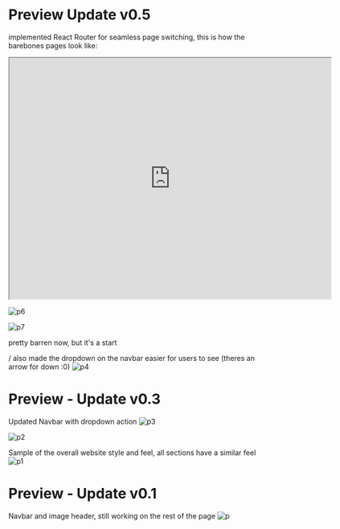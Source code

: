 # Preview Update v0.5
implemented React Router for seamless page switching, this is how the barebones pages look like:
<iframe src="https://drive.google.com/file/d/1hSEjP96rQsXCZKeudpOZex_7eWF2HuOv/preview" width="640" height="480" allow="autoplay"></iframe>

![p6](https://drive.google.com/uc?export=view&id=1_MpWgqGZVVNeZBcON8Tpz1jCodo1XMJ5/)

![p7](https://drive.google.com/uc?export=view&id=1rGv41ZhZnO789DlZsMMOmk8pj8aD6phS/)

pretty barren now, but it's a start

/ also made the dropdown on the navbar easier for users to see (theres an arrow for down :0)
![p4](https://drive.google.com/uc?export=view&id=1rpSi9Ut0yCJyZcvVWUGLEkkJZ0kkkOz1/)

# Preview - Update v0.3
Updated Navbar with dropdown action
![p3](https://drive.google.com/uc?export=view&id=1x7rSQpt9Przi2ecItR951qD_HApvoQM4/)

![p2](https://drive.google.com/uc?export=view&id=1LImo6gJomnZ-MR2IlEyMIH6IXT4wzkOH/)

Sample of the overall website style and feel, all sections have a similar feel
![p1](https://drive.google.com/uc?export=view&id=13mfX8CkyXLGIOJAW-63isytRrc1YZZaW/)

# Preview - Update v0.1
Navbar and image header, still working on the rest of the page
![p](https://drive.google.com/uc?export=view&id=1gzG-P9CE93Tx18dy56T99I0K14US6GCD/)
